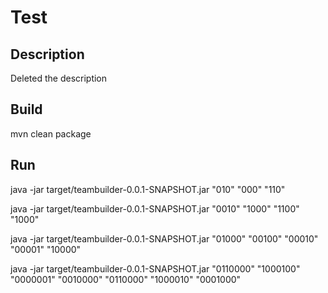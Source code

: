 # Test

## Description

Deleted the description

## Build

mvn clean package

## Run

java -jar target/teambuilder-0.0.1-SNAPSHOT.jar "010" "000" "110"

java -jar target/teambuilder-0.0.1-SNAPSHOT.jar "0010" "1000" "1100" "1000"

java -jar target/teambuilder-0.0.1-SNAPSHOT.jar "01000" "00100" "00010" "00001" "10000"

java -jar target/teambuilder-0.0.1-SNAPSHOT.jar "0110000" "1000100" "0000001" "0010000" "0110000" "1000010" "0001000"